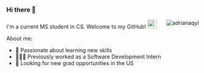 ### Hi there 👋

<!--
**AdrianaQyL/AdrianaQyL** is a ✨ _special_ ✨ repository because its `README.md` (this file) appears on your GitHub profile.

Here are some ideas to get you started:

- 🔭 I’m currently working on ...
- 🌱 I’m currently learning ...
- 👯 I’m looking to collaborate on ...
- 🤔 I’m looking for help with ...
- 💬 Ask me about ...
- 📫 How to reach me: ...
- 😄 Pronouns: ...
- ⚡ Fun fact: ...
-->

<img align="right" src="https://github-readme-stats.vercel.app/api/top-langs?username=adrianaqyl&show_icons=true&locale=en&layout=compact" alt="adrianaqyl"/>

I'm a current MS student in CS. Welcome to my GitHub!  <img src="https://emoji.slack-edge.com/TKC7SJ03D/blob-excited/c421dde9164a6fe0.gif" width=24>

About me:

- 🌱 Passionate about learning new skills
- 👩🏻‍💻 Previously worked as a Software Development Intern
- 🧐 Looking for new grad opportunities in the US
